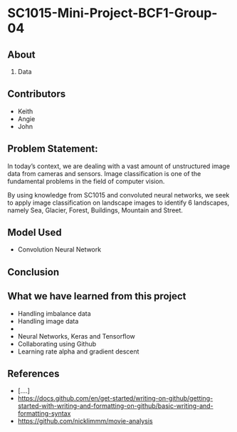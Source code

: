 # SC1015-Mini-Project-BCF1-Group-04

## About 
1. Data

## Contributors 
- Keith 
- Angie 
- John 

## Problem Statement: 
In today’s context, we are dealing with a vast amount of unstructured image data from cameras and sensors. Image classification is one of the fundamental problems in the field of computer vision.

By using knowledge from SC1015 and convoluted neural networks, we seek to apply image classification on landscape images to identify 6 landscapes, namely Sea, Glacier, Forest, Buildings, Mountain and Street.


## Model Used 
- Convolution Neural Network 

## Conclusion

## What we have learned from this project
- Handling imbalance data 
- Handling image data 
- 
- Neural Networks, Keras and Tensorflow 
- Collaborating using Github
- Learning rate alpha and gradient descent


## References
- [....]
- https://docs.github.com/en/get-started/writing-on-github/getting-started-with-writing-and-formatting-on-github/basic-writing-and-formatting-syntax
- https://github.com/nicklimmm/movie-analysis
